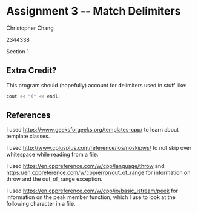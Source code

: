 # Assignment 3 -- Match Delimiters
Christopher Chang

2344338

Section 1

## Extra Credit?
This program should (hopefully) account for delimiters used in stuff like:
```cpp
cout << "(" << endl;
```

## References
I used https://www.geeksforgeeks.org/templates-cpp/ to learn about template
classes.

I used http://www.cplusplus.com/reference/ios/noskipws/ to not skip over
whitespace while reading from a file.

I used https://en.cppreference.com/w/cpp/language/throw and
https://en.cppreference.com/w/cpp/error/out_of_range for information on throw
and the out_of_range exception.

I used https://en.cppreference.com/w/cpp/io/basic_istream/peek for information
on the peak member function, which I use to look at the following character in a
file.